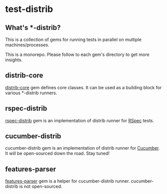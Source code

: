 # test-distrib

## What's *-distrib?

This is a collection of gems for running tests in parallel on
multiple machines/processes.

This is a monorepo. Please follow to each gem's directory to get more insights.

## distrib-core

[distrib-core](./distrib-core/README.md) gem defines core classes. It can be used as a building block for various *-distrib runners.

## rspec-distrib

[rspec-distrib](./rspec-distrib/README.md) gem is an implementation of distrib runner for [RSpec](https://rspec.info/) tests.

## cucumber-distrib

cucumber-distrib gem is an implementation of distrib runner for [Cucumber](https://cucumber.io/).
It will be open-sourced down the road. Stay tuned!

## features-parser

[features-parser](./features-parser/README.md) gem is a helper for cucumber-distrib runner. cucumber-distrib is not open-sourced.
